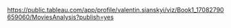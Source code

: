 https://public.tableau.com/app/profile/valentin.sianskyi/viz/Book1_17082790659060/MoviesAnalysis?publish=yes